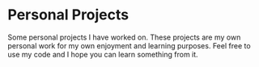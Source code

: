 # Personal Projects
Some personal projects I have worked on. These projects are my own personal work for my own enjoyment and learning purposes.
Feel free to use my code and I hope you can learn something from it.
